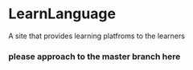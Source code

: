 # LearnLanguage
A site that provides learning platfroms to the learners


### please approach to the master branch here

